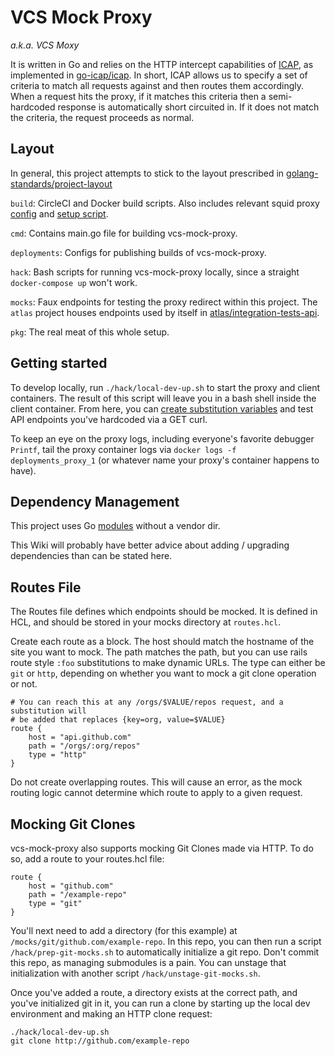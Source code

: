 # VCS Mock Proxy
_a.k.a. VCS Moxy_

It is written in Go and relies on the HTTP intercept capabilities of [ICAP](https://tools.ietf.org/html/rfc3507), as implemented in [go-icap/icap](https://github.com/go-icap/icap). In short, ICAP allows us to specify a set of criteria to match all requests against and then routes them accordingly. When a request hits the proxy, if it matches this criteria then a semi-hardcoded response is automatically short circuited in. If it does not match the criteria, the request proceeds as normal.

## Layout

In general, this project attempts to stick to the layout prescribed in [golang-standards/project-layout](https://github.com/golang-standards/project-layout)

`build`: CircleCI and Docker build scripts. Also includes relevant squid proxy [config](build/package/docker/configs/squid.conf) and [setup script](build/package/docker/scripts/squid-icap-init.sh).

`cmd`: Contains main.go file for building vcs-mock-proxy.

`deployments`: Configs for publishing builds of vcs-mock-proxy.

`hack`: Bash scripts for running vcs-mock-proxy locally, since a straight `docker-compose up` won't work.

`mocks`: Faux endpoints for testing the proxy redirect within this project. The `atlas` project houses endpoints used by itself in [atlas/integration-tests-api](https://github.com/hashicorp/atlas/tree/master/integration-tests-api/mocks).

`pkg`: The real meat of this whole setup.

## Getting started

To develop locally, run `./hack/local-dev-up.sh` to start the proxy and client containers. The result of this script will leave you in a bash shell inside the client container. From here, you can [create substitution variables](pkg/mock/mock.go#L199) and test API endpoints you've hardcoded via a GET curl.

To keep an eye on the proxy logs, including everyone's favorite debugger `Printf`, tail the proxy container logs via `docker logs -f deployments_proxy_1` (or whatever name your proxy's container happens to have).

## Dependency Management

This project uses Go [modules](https://github.com/golang/go/wiki/Modules) without a vendor dir.

This Wiki will probably have better advice about adding / upgrading dependencies than can be stated here.

## Routes File

The Routes file defines which endpoints should be mocked. It is defined in HCL, and should be stored in your mocks directory at `routes.hcl`.

Create each route as a block. The host should match the hostname of the site you want to mock. The path matches the path, but you can use rails route style `:foo` substitutions to make dynamic URLs. The type can either be `git` or `http`, depending on whether you want to mock a git clone operation or not.

```hcl
# You can reach this at any /orgs/$VALUE/repos request, and a substitution will
# be added that replaces {key=org, value=$VALUE}
route {
    host = "api.github.com"
    path = "/orgs/:org/repos"
    type = "http"
}
```

Do not create overlapping routes. This will cause an error, as the mock routing logic cannot determine which route to apply to a given request.

## Mocking Git Clones

vcs-mock-proxy also supports mocking Git Clones made via HTTP. To do so, add a route to your routes.hcl file:

```hcl
route {
    host = "github.com"
    path = "/example-repo"
    type = "git"
}
```

You'll next need to add a directory (for this example) at `/mocks/git/github.com/example-repo`. In this repo, you can then run a script `/hack/prep-git-mocks.sh` to automatically initialize a git repo. Don't commit this repo, as managing submodules is a pain. You can unstage that initialization with another script `/hack/unstage-git-mocks.sh`.

Once you've added a route, a directory exists at the correct path, and you've initialized git in it, you can run a clone by starting up the local dev environment and making an HTTP clone request:

```
./hack/local-dev-up.sh
git clone http://github.com/example-repo
```
